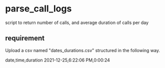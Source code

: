 # parse_call_logs
script to return number of calls, and average duration of calls per day

## requirement
Upload a csv named "dates_durations.csv" structured in the following way.

date,time,duration
2021-12-25,6:22:06 PM,0:00:24
